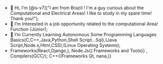 - 👋 Hi, I’m [@s-v7]("I am from Brazil ! I'm a guy curious about the Computational and Electrical Areas! I like to study in my spare time! Thank you!");
- 👀 I’m Interested  in a job opportunity related to the computational Area! Function (Júnior);
- 🌱 I’m Currently Learning Autonomous Some Programming Languages Basics(C,C++,Java,Python,Shell Script...Sql),(Java Script,Node.s,Html,CSS),(Linux Operating Systems);
- Frameworks(React,Django,), Node.Js{( Frameworks  and Tools)} , Compilers(GCC/); C++{(Frameworks Qt, nana,)}
<!---
s-v7/s-v7 is a ✨ special ✨ repository because its `README.md` (this file) appears on your GitHub profile.
You can click the Preview link to take a look at your changes.
--->
